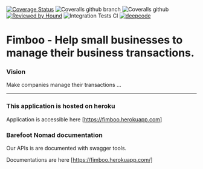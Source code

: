 [![Coverage Status](https://coveralls.io/repos/github/tytyne/fimboo/badge.svg?branch=Develop)](https://coveralls.io/github/tytyne/fimboo?branch=Develop)
![Coveralls github branch](https://img.shields.io/coveralls/github.com/tytyne/fimboo/Develop)
![Coveralls github](https://img.shields.io/coveralls/github.com/tytyne/fimboo)
[![Reviewed by Hound](https://img.shields.io/badge/Reviewed_by-Hound-8E64B0.svg)](https://houndci.com)
![Integration Tests CI](https://github.com/tytyne/fimboo/workflows/Integration%20Tests%20CI/badge.svg)
[![deepcode](https://www.deepcode.ai/api/gh/badge?key=eyJhbGciOiJIUzI1NiIsInR5cCI6IkpXVCJ9.eyJwbGF0Zm9ybTEiOiJnaCIsIm93bmVyMSI6InR5dHluZSIsInJlcG8xIjoiZmltYm9vIiwiaW5jbHVkZUxpbnQiOmZhbHNlLCJhdXRob3JJZCI6MjYwMzksImlhdCI6MTYwODI3NTYxMn0.MqIXT8M2K6iQeRGNgriKcgsPzeOho7kz3yk1lWFYYt8)](https://www.deepcode.ai/app/gh/tytyne/fimboo/_/dashboard?utm_content=gh%2Ftytyne%2Ffimboo)

Fimboo - Help small businesses to manage their business transactions.
=======

### Vision
Make companies manage their  transactions ...

---

### This application is hosted on heroku
Application is accessible here [https://fimboo.herokuapp.com]

### Barefoot Nomad documentation
Our APIs is are documented with swagger tools.

Documentations are here [https://fimboo.herokuapp.com/]